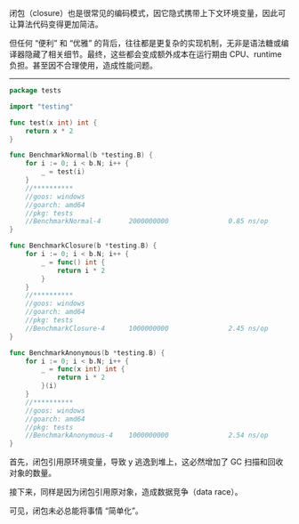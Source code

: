 闭包（closure）也是很常见的编码模式，因它隐式携带上下文环境变量，因此可让算法代码变得更加简洁。

但任何 “便利” 和 “优雅” 的背后，往往都是更复杂的实现机制，无非是语法糖或编译器隐藏了相关细节。最终，这些都会变成额外成本在运行期由 CPU、runtime 负担。甚至因不合理使用，造成性能问题。


---

```go
package tests

import "testing"

func test(x int) int {
	return x * 2
}

func BenchmarkNormal(b *testing.B) {
	for i := 0; i < b.N; i++ {
		_ = test(i)
	}
	//**********
	//goos: windows
	//goarch: amd64
	//pkg: tests
	//BenchmarkNormal-4       2000000000               0.85 ns/op            0 B/op          0 allocs/op
}

func BenchmarkClosure(b *testing.B) {
	for i := 0; i < b.N; i++ {
		_ = func() int {
			return i * 2
		}
	}
	//**********
	//goos: windows
	//goarch: amd64
	//pkg: tests
	//BenchmarkClosure-4      1000000000               2.45 ns/op            0 B/op          0 allocs/op
}

func BenchmarkAnonymous(b *testing.B) {
	for i := 0; i < b.N; i++ {
		_ = func(x int) int {
			return i * 2
		}(i)
	}
	//**********
	//goos: windows
	//goarch: amd64
	//pkg: tests
	//BenchmarkAnonymous-4    1000000000               2.54 ns/op            0 B/op          0 allocs/op
}

```

首先，闭包引用原环境变量，导致 y 逃逸到堆上，这必然增加了 GC 扫描和回收对象的数量。

接下来，同样是因为闭包引用原对象，造成数据竞争（data race）。

可见，闭包未必总能将事情 “简单化”。